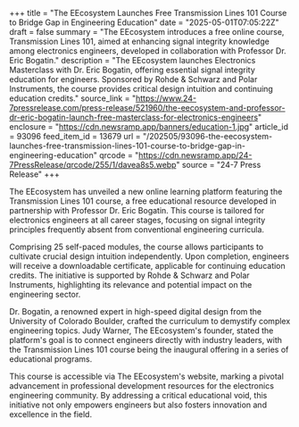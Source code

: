 +++
title = "The EEcosystem Launches Free Transmission Lines 101 Course to Bridge Gap in Engineering Education"
date = "2025-05-01T07:05:22Z"
draft = false
summary = "The EEcosystem introduces a free online course, Transmission Lines 101, aimed at enhancing signal integrity knowledge among electronics engineers, developed in collaboration with Professor Dr. Eric Bogatin."
description = "The EEcosystem launches Electronics Masterclass with Dr. Eric Bogatin, offering essential signal integrity education for engineers. Sponsored by Rohde & Schwarz and Polar Instruments, the course provides critical design intuition and continuing education credits."
source_link = "https://www.24-7pressrelease.com/press-release/521960/the-eecosystem-and-professor-dr-eric-bogatin-launch-free-masterclass-for-electronics-engineers"
enclosure = "https://cdn.newsramp.app/banners/education-1.jpg"
article_id = 93096
feed_item_id = 13679
url = "/202505/93096-the-eecosystem-launches-free-transmission-lines-101-course-to-bridge-gap-in-engineering-education"
qrcode = "https://cdn.newsramp.app/24-7PressRelease/qrcode/255/1/davea8s5.webp"
source = "24-7 Press Release"
+++

<p>The EEcosystem has unveiled a new online learning platform featuring the Transmission Lines 101 course, a free educational resource developed in partnership with Professor Dr. Eric Bogatin. This course is tailored for electronics engineers at all career stages, focusing on signal integrity principles frequently absent from conventional engineering curricula.</p><p>Comprising 25 self-paced modules, the course allows participants to cultivate crucial design intuition independently. Upon completion, engineers will receive a downloadable certificate, applicable for continuing education credits. The initiative is supported by Rohde & Schwarz and Polar Instruments, highlighting its relevance and potential impact on the engineering sector.</p><p>Dr. Bogatin, a renowned expert in high-speed digital design from the University of Colorado Boulder, crafted the curriculum to demystify complex engineering topics. Judy Warner, The EEcosystem's founder, stated the platform's goal is to connect engineers directly with industry leaders, with the Transmission Lines 101 course being the inaugural offering in a series of educational programs.</p><p>This course is accessible via The EEcosystem's website, marking a pivotal advancement in professional development resources for the electronics engineering community. By addressing a critical educational void, this initiative not only empowers engineers but also fosters innovation and excellence in the field.</p>